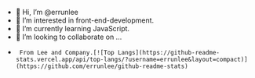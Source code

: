 - 👋 Hi, I’m @errunlee
- 👀 I’m interested in front-end-development.
- 🌱 I’m currently learning JavaScript.
- 💞️ I’m looking to collaborate on ...
-      From Lee and Company.[![Top Langs](https://github-readme-stats.vercel.app/api/top-langs/?username=errunlee&layout=compact)](https://github.com/errunlee/github-readme-stats)
<!---
errunlee/errunlee is a ✨ special ✨ repository because its `README.md` (this file) appears on your GitHub profile.
You can click the Preview link to take a look at your changes.
--->
